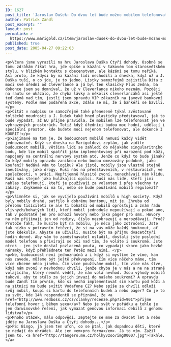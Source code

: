 ```yaml
---
ID: 1627
post_title: 'Jaroslav Dušek: Do dvou let bude možno mobilem telefonovat pouze z&nbsp;budky'
author: Patrick Zandl
post_excerpt: ""
layout: post
permalink: >
  https://www.marigold.cz/item/jaroslav-dusek-do-dvou-let-bude-mozno-mobilem-telefonovat-pouze-z-budky
published: true
post_date: 2005-04-27 09:22:03
---
```

	<p>Včera jsme vyrazili na hru Jaroslava Duška Čtyři dohody. Osobně se tomu zdráhám říkat hra, jde spíše o kázání v takovém tom starosvětském stylu, v blízkém kontaktu s obecenstvem, ale kázání se tomu neříká. Asi proto, že kdysi by na kázání lidi nechodili a dneska, když už u J. Duška tuší, o co jde, je to jedno. Lístky samozřejmě zajistila Dita z moci své úřední od Cleverlance a já byl ten klasický Plus Jedna, ba dokonce jsem se domníval, že už v Cleverlance nikoho neznám. Později na rautu se ukázalo, že chyba lávky a několik cleverlancáků asi ještě teď dumá nad tím, jestli jsem opravdu VIP zákazník na javové bankovní systémy. Podle mne podařená akce, zdálo se mi, že i bankéři se bavili. </p>
	<p>Citát v nadpisu se samozřejmě také přeneseně týkal zvěstované toltécké moudrosti a J. Dušek také hned plasticky představoval, jak to bude vypadat, až EU přijme pravidla, že mobilem lze telefonovat jen ve vyhrazených prostorách. Totiž když úředníci budou moc hodní, udělají i speciální prostor, kde budete moci nejenom telefonovat, ale dokonce I KOUŘIT!</p>
	<p>Zajímavé na tom je, že budoucnost mobilů nemusí každý vidět jednoznačně. Když se dneska na Marigoldovi zeptám, jak vidíte budoucnost mobilů, většina lidí se zahledí do nějakého singularitního bodu, kde lze mobil spatřit jako implementovaný při narození pod kůži, napojený na centrální nervový systém atd. Jenže co když to bude jinak? Co když mobily opravdu zaniknou nebo budou omezovány podobně, jako kouření? Nedává vám to logiku? Ale jistě, mobily jsou vlastně stejně zneužívány, jako drogy. Ruší nás na představeních, v restauracích, ve společnosti, v práci. Nepříjemně hlasitě zvoní, nenechávají nám klidu. Ruší nás stejně jako hulákající opilci. Ruší nás lidé, kteří jimi nahlas telefonují, kteří je používají za volantem i přes všechny ty zákazy. Zvykneme si na to, nebo se bude používání mobilů regulovat?</p>
	<p>Všimněte si, jak se vyvíjelo používání mobilů u high society. Když byly mobily drahé, patřilo k dobrému bontonu, mít je. Zhruba od přelomu tisíciletí se ale ti bohatší od mobilů oprosťují a znám řadu vlivných/bohatých lidí, kteří mobil jednoduše nepoužívají a pokud ano, tak v podstatě jen pro ochozí hovory nebo jako pager pro sms. Hovory na něm přijímají jen od rodiny, číslo nezobrazují a nerozdávají. Proč? Protože fakt, že musíte být na mobilu, je něco jako zotročení. Jste tak nízko v potravním řetězci, že si na vás může každý houknout, ať jste kdekoliv. Abyste se uživili, musíte být na příjmu dvacetčtyři hodin denně. Aby vám to zaměstnavatel osladil, dostali jste poslední model telefonu a přivírají se oči nad tím, že voláte i soukromě. Jste otrok - jen jste dostal pozlacená pouta, co vypadají skoro jako hezké náramky, když přehlédnete ten řetěz mezi nimi. </p>
	<p>Ne, budoucnost není jednoznačná a i když si myslíme že víme, kam nás zavede, můžeme být ještě překvapeni. Čím více něčeho máme, tím více chceme něco jiného. Čím více používáme mobil, tím více nás štve, když nám zvoní v nevhodnou chvíli, jenže chyba je v nás a ne na straně volajícího, který nemohl vědět, že nám volá nevhod. Jsou výhody mobilů takové, aby to stálo za jejich invazi do našeho soukromí? A opravdu bude Zandl tím prvním, kdo si nechá implementovat sim kartu pod kůži a na sítnici mu bude svítit Vodafone CZ? Nebo spíše za chvíli odloží svůj mobil, koupí si kartu do telefonních budek a nebo pager? Co je to za svět, kde 14% respondentů se přiznává, že <a href="http://www.redboss.cz/cz/clanky/recenze.php?id=901">přijme telefonní hovor i během sexu</a>? Nebo je svět v pořádku a tohle je jen darwinovské řešení, jak vymazat genovou informaci debilů z genomu lidstva?</p>
	<p>Mnoho otázek, málo odpovědí. Zeptejte se mne za dvacet let a nebo jděte na Jaroslava Duška a Čtyři dohody...</p>
	<p>PS: Bingo, já jsem ten ufon, co se ptal, jak dopadnou děti, které se nedají do ohrádek. Ale jen <em>pro forma</em>. Já to vím. Zažil jsem to. <a href="http://tangero.me.cz/holkyvzoo/img00007.jpg">Takhle.</a>
</p>